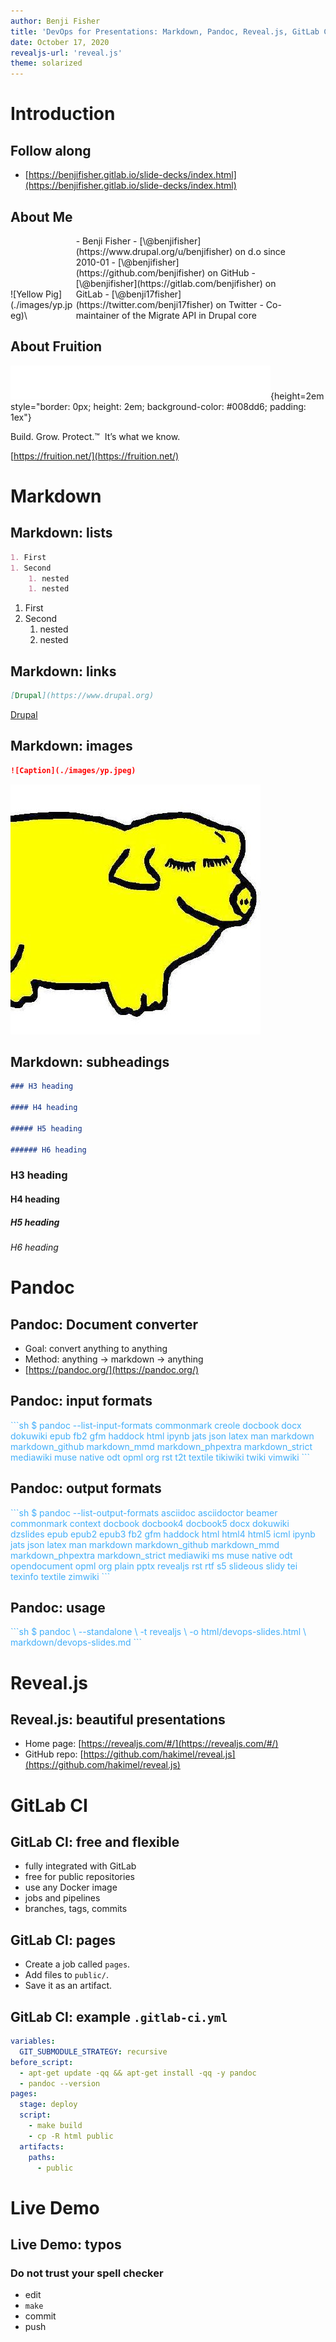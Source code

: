 ```yaml
---
author: Benji Fisher
title: 'DevOps for Presentations: Markdown, Pandoc, Reveal.js, GitLab CI'
date: October 17, 2020
revealjs-url: 'reveal.js'
theme: solarized
---
```


# Introduction

## Follow along

- [https://benjifisher.gitlab.io/slide-decks/index.html](https://benjifisher.gitlab.io/slide-decks/index.html)

## About Me

<div style="display: inline-block; width: 20%">
![Yellow Pig](./images/yp.jpeg)\ 
</div>
<div style="display: inline-block; width: 70%">
- Benji Fisher
- [\@benjifisher](https://www.drupal.org/u/benjifisher) on d.o since 2010-01
- [\@benjifisher](https://github.com/benjifisher) on GitHub
- [\@benjifisher](https://gitlab.com/benjifisher) on GitLab
- [\@benji17fisher](https://twitter.com/benji17fisher) on Twitter
- Co-maintainer of the Migrate API in Drupal core
</div>

## About Fruition

![Fruition](./images/white-fruition-logo.svg){height=2em style="border: 0px; height: 2em; background-color: #008dd6; padding: 1ex"}&nbsp;

Build. Grow. Protect.&trade;&nbsp; It’s what we know.

[https://fruition.net/](https://fruition.net/)

# Markdown

## Markdown: lists

```md
1. First
1. Second
    1. nested
    1. nested
```

1. First
1. Second
    1. nested
    1. nested

## Markdown: links

```md
[Drupal](https://www.drupal.org)
```

[Drupal](https://www.drupal.org)

## Markdown: images

```md
![Caption](./images/yp.jpeg)
```

![Caption](./images/yp.jpeg)

## Markdown: subheadings

```md
### H3 heading

#### H4 heading

##### H5 heading

###### H6 heading
```

### H3 heading

#### H4 heading

##### H5 heading

###### H6 heading

# Pandoc

## Pandoc: Document converter

- Goal: convert anything to anything
- Method: anything -> markdown -> anything
- [https://pandoc.org/](https://pandoc.org/)

## Pandoc: input formats

<div style="color: #42affa">
```sh
$ pandoc --list-input-formats
commonmark
creole
docbook
docx
dokuwiki
epub
fb2
gfm
haddock
html
ipynb
jats
json
latex
man
markdown
markdown_github
markdown_mmd
markdown_phpextra
markdown_strict
mediawiki
muse
native
odt
opml
org
rst
t2t
textile
tikiwiki
twiki
vimwiki
```
</div>

## Pandoc: output formats

<div style="color: #42affa">
```sh
$ pandoc --list-output-formats
asciidoc
asciidoctor
beamer
commonmark
context
docbook
docbook4
docbook5
docx
dokuwiki
dzslides
epub
epub2
epub3
fb2
gfm
haddock
html
html4
html5
icml
ipynb
jats
json
latex
man
markdown
markdown_github
markdown_mmd
markdown_phpextra
markdown_strict
mediawiki
ms
muse
native
odt
opendocument
opml
org
plain
pptx
revealjs
rst
rtf
s5
slideous
slidy
tei
texinfo
textile
zimwiki
```
</div>

## Pandoc: usage

<div style="color: #42affa">
```sh
$ pandoc \
 --standalone \
 -t revealjs \
 -o html/devops-slides.html \
 markdown/devops-slides.md
```
</div>

# Reveal.js

## Reveal.js: beautiful presentations

- Home page: [https://revealjs.com/#/](https://revealjs.com/#/)
- GitHub repo: [https://github.com/hakimel/reveal.js](https://github.com/hakimel/reveal.js)

# GitLab CI

## GitLab CI: free and flexible

- fully integrated with GitLab
- free for public repositories
- use any Docker image
- jobs and pipelines
- branches, tags, commits

## GitLab CI: pages

- Create a job called `pages`.
- Add files to `public/`.
- Save it as an artifact.

## GitLab CI: example `.gitlab-ci.yml`

```yaml
variables:
  GIT_SUBMODULE_STRATEGY: recursive
before_script:
  - apt-get update -qq && apt-get install -qq -y pandoc
  - pandoc --version
pages:
  stage: deploy
  script:
    - make build
    - cp -R html public
  artifacts:
    paths:
      - public
```

# Live Demo

## Live Demo: typos

### Do not trust your spell checker

- edit
- `make`
- commit
- push
